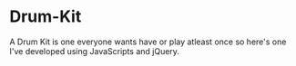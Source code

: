 # Drum-Kit
A Drum Kit is one everyone wants have or play atleast once so here's one I've developed using JavaScripts and jQuery. 
